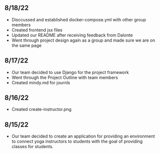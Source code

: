 ## 8/18/22
- Disccussed and established docker-compose.yml with other group members
- Created frontend jsx files
- Updated our README after receiving feedback from Dalonte
- Went through project design again as a group and made sure we are on the same page

## 8/17/22
- Our team decided to use Django for the project framework
- Went through the Project Outline with team members
- Created mindy.md for journls

## 8/16/22
- Created create-instructor.png

## 8/15/22
- Our team decided to create an application for providing an environment to connect yoga instructors to students with the goal of providing classes for students.

